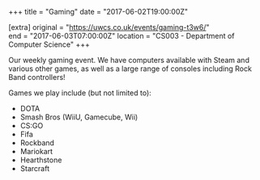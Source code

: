 +++
title = "Gaming"
date = "2017-06-02T19:00:00Z"

[extra]
original = "https://uwcs.co.uk/events/gaming-t3w6/"    
end = "2017-06-03T07:00:00Z"
location = "CS003 - Department of Computer Science"
+++

Our weekly gaming event. We have computers available with Steam and various other games, as well as a large range of consoles including Rock Band controllers\!

  

Games we play include (but not limited to):

  - DOTA  
  - Smash Bros (WiiU, Gamecube, Wii)  
  - CS:GO  
  - Fifa  
  - Rockband  
  - Mariokart  
  - Hearthstone  
  - Starcraft

